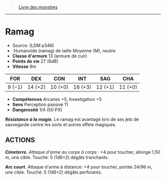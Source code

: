 ﻿> [Livre des monstres](tome_of_beasts.md)

---

# Ramag

- Source: (LDM p346)
-  Humanoïde (ramag) de taille Moyenne (M), neutre
- **Classe d'armure** 13 (armure de cuir)
- **Points de vie** 27 (6d8)
- **Vitesse** 9m

|FOR|DEX|CON|INT|SAG|CHA|
|---|---|---|---|---|---|
|9 (−1)|14 (+2)|10 (+0)|16 (+3)|12 (+1)|11 (+0)|

- **Compétences** Arcanes +5, Investigation +5
- **Sens** Perception passive 11
- **Dangerosité** 1/4 (50 PX)

**_Résistance à la magie._** Le ramag est avantagé lors de ses jets de sauvegarde contre les sorts et autres effets magiques.

## ACTIONS

**_Cimeterre._** _Attaque d'arme au corps à corps :_ +4 pour toucher, allonge 1,50 m, une cible. Touché: 5 (1d6+2) dégâts tranchants.

**_Arc court._** Attaque d'arme à distance: +4 pour toucher, portée 24/96 m, une cible. Touché: 5 (1d6+2) dégâts perforants.

